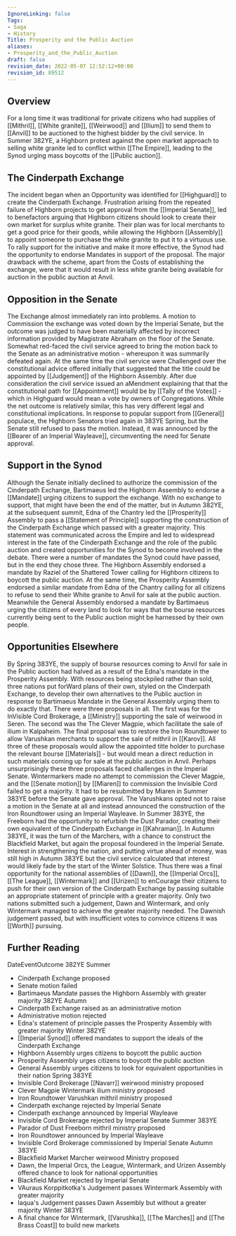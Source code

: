 ```yaml
---
IgnoreLinking: false
Tags:
- Saga
- History
Title: Prosperity and the Public Auction
aliases:
- Prosperity_and_the_Public_Auction
draft: false
revision_date: 2022-05-07 12:52:12+00:00
revision_id: 89512
---
```


## Overview
For a long time it was traditional for private citizens who had supplies of [[Mithril]], [[White granite]], [[Weirwood]] and [[Ilium]] to send them to [[Anvil]] to be auctioned to the highest bidder by the civil service. In Summer 382YE, a Highborn protest against the open market approach to selling white granite led to conflict within [[The Empire]], leading to the Synod urging mass boycotts of the [[Public auction]].
## The Cinderpath Exchange
The incident began when an Opportunity was identified for [[Highguard]] to create the Cinderpath Exchange. Frustration arising from the repeated failure of Highborn projects to get approval from the [[Imperial Senate]], led to benefactors arguing that Highborn citizens should look to create their own market for surplus white granite. Their plan was for local merchants to get a good price for their goods, while allowing the Highborn [[Assembly]] to appoint someone to purchase the white granite to put it to a virtuous use.
To rally support for the initiative and make it more effective, the Synod had the opportunity to endorse Mandates in support of the proposal. The major drawback with the scheme, apart from the Costs of establishing the exchange, were that it would result in less white granite being available for auction in the public auction at Anvil.
## Opposition in the Senate
The Exchange almost immediately ran into problems. A motion to Commission the exchange was voted down by the Imperial Senate, but the outcome was judged to have been materially affected by incorrect information provided by Magistrate Abraham on the floor of the Senate. Somewhat red-faced the civil service agreed to bring the motion back to the Senate as an administrative motion - whereupon it was summarily defeated again.
At the same time the civil service were Challenged over the constitutional advice offered initially that suggested that the title could be appointed by [[Judgement]] of the Highborn Assembly. After due consideration the civil service issued an aMendment explaining that that the constitutional path for [[Appointment]] would be by [[Tally of the Votes]] - which in Highguard would mean a vote by owners of Congregations. While the net outcome is relatively similar, this has very different legal and constitutional implications.
In response to popular support from [[General]] populace, the Highborn Senators tried again in 383YE Spring, but the Senate still refused to pass the motion. Instead, it was announced by the [[Bearer of an Imperial Wayleave]], circumventing the need for Senate approval.
## Support in the Synod
Although the Senate initially declined to authorize the commission of the Cinderpath Exchange, Bartimaeus led the Highborn Assembly to endorse a [[Mandate]] urging citizens to support the exchange. With no exchange to support, that might have been the end of the matter, but in Autumn 382YE, at the subsequent summit, Edna of the Chantry led the [[Prosperity]] Assembly to pass a [[Statement of Principle]] supporting the construction of the Cinderpath Exchange which passed with a greater majority.
This statement was communicated across the Empire and led to widespread interest in the fate of the Cinderpath Exchange and the role of the public auction and created opportunities for the Synod to become involved in the debate. There were a number of mandates the Synod could have passed, but in the end they chose three.
The Highborn Assembly endorsed a mandate by Raziel of the Shattered Tower calling for Highborn citizens to boycott the public auction. At the same time, the Prosperity Assembly endorsed a similar mandate from Edna of the Chantry calling for all citizens to refuse to send their White granite to Anvil for sale at the public auction. Meanwhile the General Assembly endorsed a mandate by Bartimaeus urging the citizens of every land to look for ways that the bourse resources currently being sent to the Public auction might be harnessed by their own people.
## Opportunities Elsewhere
By Spring 383YE, the supply of bourse resources coming to Anvil for sale in the Public auction had halved as a result of the Edna's mandate in the Prosperity Assembly. With resources being stockpiled rather than sold, three nations put forWard plans of their own, styled on the Cinderpath Exchange, to develop their own alternatives to the Public auction in response to Bartimaeus Mandate in the General Assembly urging them to do exactly that.
There were three proposals in all. The first was for the InVisible Cord Brokerage, a [[Ministry]] supporting the sale of weirwood in Seren. The second was the The Clever Magpie, which facilitate the sale of ilium in Kalpaheim. The final proposal was to restore the Iron Roundtower to allow Varushkan merchants to support the sale of mithril in [[Karov]]. All three of these proposals would allow the appointed title holder to purchase the relevant bourse [[Materials]] - but would mean a direct reduction in such materials coming up for sale at the public auction in Anvil.
Perhaps unsurprisingly these three proposals faced challenges in the Imperial Senate. Wintermarkers made no attempt to commission the Clever Magpie, and the [[Senate motion]] by [[Miaren]] to commission the Invisible Cord failed to get a majority. It had to be resubmitted by Miaren in Summer 383YE before the Senate gave approval. The Varushkans opted not to raise a motion in the Senate at all and instead announced the construction of the Iron Roundtower using an Imperial Wayleave.
In Summer 383YE, the Freeborn had the opportunity to refurbish the Dust Parador, creating their own equivalent of the Cinderpath Exchange in [[Kahraman]]. In Autumn 383YE, it was the turn of the Marchers, with a chance to construct the Blackfield Market, but again the proposal foundered in the Imperial Senate.
Interest in strengthening the nation, and putting virtue ahead of money, was still high in Autumn 383YE but the civil service calculated that interest would likely fade by the start of the Winter Solstice. Thus there was a final opportunity for the national assemblies of [[Dawn]], the [[Imperial Orcs]], [[The League]], [[Wintermark]] and [[Urizen]] to enCourage their citizens to push for their own version of the Cinderpath Exchange by passing suitable an appropriate statement of principle with a greater majority. Only two nations submitted such a judgement, Dawn and Wintermark, and only Wintermark managed to achieve the greater majority needed. The Dawnish judgement passed, but with insufficient votes to convince citizens it was [[Worth]] pursuing.
## Further Reading
DateEventOutcome
382YE Summer
* Cinderpath Exchange proposed
* Senate motion failed
* Bartimaeus Mandate passes the Highborn Assembly with greater majority
382YE Autumn
* Cinderpath Exchange raised as an administrative motion
* Administrative motion rejected
* Edna's statement of principle passes the Prosperity Assembly with greater majority
Winter 382YE
* [[Imperial Synod]] offered mandates to support the ideals of the Cinderpath Exchange
* Highborn Assembly urges citizens to boycott the public auction
* Prosperity Assembly urges citizens to boycott the public auction
* General Assembly urges citizens to look for equivalent opportunities in their nation
Spring 383YE
* Invisible Cord Brokerage [[Navarr]] weirwood ministry proposed
* Clever Magpie Wintermark ilium ministry proposed
* Iron Roundtower Varushkan mithril ministry proposed
* Cinderpath exchange rejected by Imperial Senate
* Cinderpath exchange announced by Imperial Wayleave
* Invisible Cord Brokerage rejected by Imperial Senate
Summer 383YE
* Parador of Dust Freeborn mithril ministry proposed
* Iron Roundtower announced by Imperial Wayleave
* Invisible Cord Brokerage commissioned by Imperial Senate
Autumn 383YE
* Blackfield Market Marcher weirwood Ministry proposed
* Dawn, the Imperial Orcs, the League, Wintermark, and Urizen Assembly offered chance to look for national opportunities
* Blackfield Market rejected by Imperial Senate
* VAuraus Korppitkotka's Judgement passes Wintermark Assembly with greater majority
* Iaqua's Judgement passes Dawn Assembly but without a greater majority
Winter 383YE
* A final chance for Wintermark, [[Varushka]], [[The Marches]] and [[The Brass Coast]] to build new markets